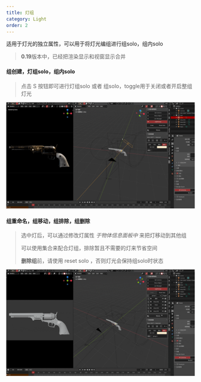 ```yaml
---
title: 灯组
category: Light
order: 2
---
```


适用于灯光的独立属性，可以用于将灯光编组进行组solo，组内solo

> **0.19**版本中，已经把渲染显示和视窗显示合并

#### 组创建，灯组solo，组内solo

> 点击 S 按钮即可进行灯组solo 或者 组solo，toggle用于关闭或者开启整组灯光

![LG1](../../uploads/LG1.gif)



#### 组重命名，组移动，组排除，组删除

> 选中灯后，可以通过修改灯属性  *于物体信息面板中*   来把灯移动到其他组
>
> 可以使用集合来配合灯组，排除暂且不需要的灯来节省空间
>
> **删除组**前，请使用 reset solo ，否则灯光会保持组solo时状态

![LG2](../../uploads/LG2.gif)
